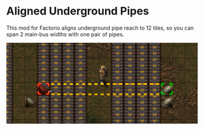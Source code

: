 # Aligned Underground Pipes

This mod for Factorio aligns underground pipe reach to 12 tiles, so you can
span 2 main-bus widths with one pair of pipes.

![screenshot](screenshot.png)

